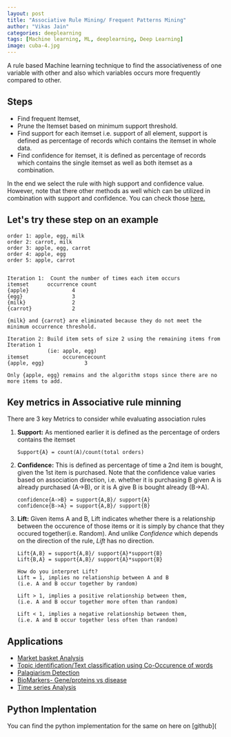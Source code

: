 ```yaml
---
layout: post
title: "Associative Rule Mining/ Frequent Patterns Mining"
author: "Vikas Jain"
categories: deeplearning 
tags: [Machine learning, ML, deeplearning, Deep Learning]
image: cuba-4.jpg
---
```





A rule based Machine learning technique to find the associativeness of one variable with other and also which variables occurs more frequently compared to other.


## Steps 

* Find frequent Itemset, 
* Prune the Itemset based on minimum support threshold.
* Find support for each itemset i.e. support of all element, support is defined as percentage of records which contains the itemset in whole data. 
* Find confidence for itemset, it is defined as percentage of records which contains the single itemset as well as both itemset as a combination.

In the end we select the rule with high support and confidence value. However, note that there other methods as well which can be  utilized in combination with support and confidence. You can check those [here.](https://en.wikipedia.org/wiki/Association_rule_learning#Useful_Concepts)

## Let's try these step on an example 
```
order 1: apple, egg, milk  
order 2: carrot, milk  
order 3: apple, egg, carrot
order 4: apple, egg
order 5: apple, carrot


Iteration 1:  Count the number of times each item occurs   
itemset      occurrence count    
{apple}              4   
{egg}                3   
{milk}               2   
{carrot}             2   

{milk} and {carrot} are eliminated because they do not meet the minimum occurrence threshold.

Iteration 2: Build item sets of size 2 using the remaining items from Iteration 1 
             (ie: apple, egg)  
itemset           occurencecount  
{apple, egg}             3  

Only {apple, egg} remains and the algorithm stops since there are no more items to add.
```

## Key metrics in Associative rule minning

There are 3 key Metrics to consider while evaluating association rules

1. <strong>Support:</strong>
	As mentioned earlier it is defined as the percentage of orders contains the itemset
    ```
    Support{A} = count(A)/count(total orders)
    
    ```
2. <strong>Confidence:</strong>
	This is defined as percentage of time a 2nd item is bought, given the 1st item is purchased. Note that the confidence value varies based on association direction, i.e. whether it is purchasing B given A is already purchased (A->B), or it is A give B is bought already (B->A).
    ```
    confidence{A->B} = support{A,B}/ support{A}
    confidence{B->A} = support{A,B}/ support{B}
    ```
3. <strong>Lift:</strong>
	Given items A and B, Lift indicates whether there is a relationship between the occurence of those items or it is simply by chance that they occured together(i.e. Random). And unlike *Confidence* which depends on the direction of the rule, *Lift* has no direction.
    
    ```
    Lift{A,B} = support{A,B}/ support{A}*support{B}
    Lift{B,A} = support{A,B}/ support{A}*support{B}
	
    How do you interpret Lift?
    Lift = 1, implies no relationship between A and B
    (i.e. A and B occur together by random)
    
	Lift > 1, implies a positive relationship between them,
    (i.e. A and B occur together more often than random)
    
    Lift < 1, implies a negative relationship between them,
    (i.e. A and B occur together less often than random)
    
    ```

## Applications
* [Market basket Analysis](https://towardsdatascience.com/a-gentle-introduction-on-market-basket-analysis-association-rules-fa4b986a40ce)
* [Topic identification/Text classification using Co-Occurence of words](https://pdfs.semanticscholar.org/b416/449c127997a688c5642363737fdda4dfc0fe.pdf)
* [Palagiarism Detection](http://research.ijais.org/volume5/number2/ijais12-450846.pdf)
* [BioMarkers- Gene/proteins vs disease](https://c-path.org/wp-content/uploads/2013/05/camd_biomarkers_israel_may_2013.pdf)
* [Time series Analysis](https://pdfs.semanticscholar.org/4fec/01de28a635ac0bb440b31545203f93483e78.pdf)


## Python Implentation

You can find the python implementation for the same on here on [github](